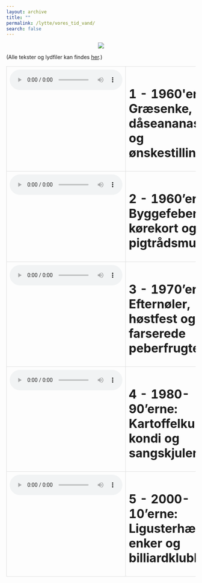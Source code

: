 ```yaml
---
layout: archive
title: ""
permalink: /lytte/vores_tid_vand/
search: false
---
```


<p align="center"><img src="https://tongchen779.github.io/dansk/images/tid/vand.jpg"/></p>

<style>
    table {
        border-collapse: collapse;
        width: 100%;
    }
    th, td {
        border: 1px solid #dddddd;
        padding: 8px;
        text-align: left;
    }
    /* Customize width for specific columns */
    th:nth-child(1), td:nth-child(1) {
        width: 20%; /* First column */
    }
    th:nth-child(2), td:nth-child(2) {
        width: 80%; /* Second column */
    }
</style>

(Alle tekster og lydfiler kan findes [her](https://natmus.dk/vorestid/podcast-vandrebogen/).)
<table align="center" cellspacing="5" style="text-align: left" width="100%">
<tr>
<td style="vertical-align: top;"> <audio controls src="https://api.spreaker.com/v2/episodes/53868505/ondemand.mp3"></audio> </td>
<td><h1> 1 - 1960'erne: Græsenke, dåseananas og ønskestillingen </h1></td>
<td><a href="https://natmus.dk/fileadmin/user_upload/Editor/natmus/Vores_Tid/Transskriptioner/Vandrebogen/E1_VANDREBOGEN.pdf">text</a></td>
</tr>

<tr>
<td style="vertical-align: top;"> <audio controls src="https://api.spreaker.com/v2/episodes/53869585/ondemand.mp3"></audio> </td>
<td><h1> 2 - 1960’erne: Byggefeber, kørekort og pigtrådsmusik </h1></td>
<td><a href="https://natmus.dk/fileadmin/user_upload/Editor/natmus/Vores_Tid/Transskriptioner/Vandrebogen/E2_VANDREBOGEN.pdf">text</a></td>
</tr>

<tr>
<td style="vertical-align: top;"> <audio controls src="https://api.spreaker.com/v2/episodes/53869604/ondemand.mp3"></audio> </td>
<td><h1> 3 - 1970’erne: Efternøler, høstfest og farserede peberfrugter </h1></td>
<td><a href="https://natmus.dk/fileadmin/user_upload/Editor/natmus/Vores_Tid/Transskriptioner/Vandrebogen/E3_VANDREBOGEN.pdf">text</a></td>
</tr>

<tr>
<td style="vertical-align: top;"> <audio controls src="https://api.spreaker.com/v2/episodes/53869621/ondemand.mp3"></audio> </td>
<td><h1> 4 - 1980-90’erne: Kartoffelkur, kondi og sangskjulere </h1></td>
<td><a href="https://natmus.dk/fileadmin/user_upload/Editor/natmus/Vores_Tid/Transskriptioner/Vandrebogen/E4_VANDREBOGEN.pdf">text</a></td>
</tr>

<tr>
<td style="vertical-align: top;"> <audio controls src="https://api.spreaker.com/v2/episodes/53869633/ondemand.mp3"></audio> </td>
<td><h1> 5 - 2000-10’erne: Ligusterhæk, enker og billiardklubben </h1></td>
<td><a href="https://natmus.dk/fileadmin/user_upload/Editor/natmus/Vores_Tid/Transskriptioner/Vandrebogen/E5_VANDREBOGEN.pdf">text</a></td>
</tr>
</table>